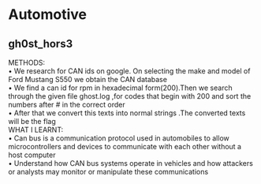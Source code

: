 # **Automotive**
## gh0st_hors3
METHODS: <br/>
•	We research for CAN ids on google. On selecting the make and model of Ford Mustang S550 we obtain the CAN database <br/>
•	We find a can id for rpm in hexadecimal form(200).Then we search through the given file ghost.log ,for codes that begin with 200 and sort the numbers after # in the correct order <br/>
•	After that we convert this texts into normal strings .The converted texts will be the flag <br/>
WHAT I LEARNT: <br/>
•	Can bus is a communication protocol used in automobiles to allow microcontrollers and devices to communicate with each other without a host computer <br/>
•	  Understand how CAN bus systems operate in vehicles and how attackers or analysts may monitor or manipulate these communications <br/>
